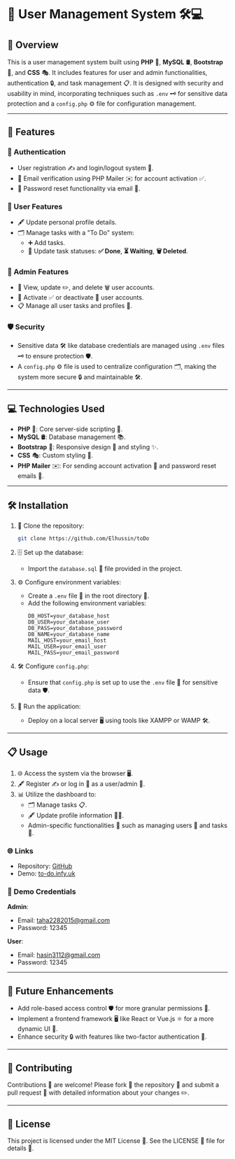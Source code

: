 # 👥 User Management System 🛠️💻

## 🌟 Overview

This is a user management system built using **PHP** 🐘, **MySQL** 🛢️, **Bootstrap** 🎨, and **CSS** 🎭. It includes features for user and admin functionalities, authentication 🔒, and task management 📋. It is designed with security and usability in mind, incorporating techniques such as `.env` 🗝️ for sensitive data protection and a `config.php` ⚙️ file for configuration management.

---

## 🔑 Features

### 🔐 Authentication

- User registration ✍️ and login/logout system 🚪.
- 📧 Email verification using PHP Mailer ✉️ for account activation ✅.
- 🔄 Password reset functionality via email 📩.

### 👤 User Features

- 🖋️ Update personal profile details.
- 🗂️ Manage tasks with a "To Do" system:
  - ➕ Add tasks.
  - 🔄 Update task statuses: **✅ Done**, **⏳ Waiting**, **🗑️ Deleted**.

### 👑 Admin Features

- 👀 View, update ✏️, and delete 🗑️ user accounts.
- 🚦 Activate ✅ or deactivate 🚫 user accounts.
- 📋 Manage all user tasks and profiles 📝.

### 🛡️ Security

- Sensitive data 🛠️ like database credentials are managed using `.env` files 🗝️ to ensure protection 🛡️.
- A `config.php` ⚙️ file is used to centralize configuration 🗂️, making the system more secure 🔒 and maintainable 🛠️.

---

## 💻 Technologies Used

- **PHP** 🐘: Core server-side scripting 📜.
- **MySQL** 🛢️: Database management 📚.
- **Bootstrap** 🎨: Responsive design 📱 and styling ✨.
- **CSS** 🎭: Custom styling 🎨.
- **PHP Mailer** ✉️: For sending account activation 🔔 and password reset emails 🔄.

---

## 🛠️ Installation

1. 🛒 Clone the repository:

   ```bash
   git clone https://github.com/Elhussin/toDo
   ```

2. 🗄️ Set up the database:

   - Import the `database.sql` 📁 file provided in the project.

3. ⚙️ Configure environment variables:

   - Create a `.env` file 📜 in the root directory 🏡.
   - Add the following environment variables:
     ```env
     DB_HOST=your_database_host
     DB_USER=your_database_user
     DB_PASS=your_database_password
     DB_NAME=your_database_name
     MAIL_HOST=your_email_host
     MAIL_USER=your_email_user
     MAIL_PASS=your_email_password
     ```

4. 🛠️ Configure `config.php`:

   - Ensure that `config.php` is set up to use the `.env` file 📜 for sensitive data 🛡️.

5. 🚀 Run the application:

   - Deploy on a local server 🖥️ using tools like XAMPP or WAMP 🛠️.

---

## 📋 Usage

1. 🌐 Access the system via the browser 🖥️.
2. 🖋️ Register ✍️ or log in 🚪 as a user/admin 👤.
3. 📊 Utilize the dashboard to:
   - 🗂️ Manage tasks 📋.
   - 🖋️ Update profile information 🧑‍💼.
   - Admin-specific functionalities 👑 such as managing users 👥 and tasks 📝.

### 🌐 Links

- Repository: [GitHub](https://github.com/Elhussin/toDo)
- Demo: [to-do.infy.uk](http://to-do.infy.uk/)

### 🔑 Demo Credentials

**Admin**:
- Email: taha2282015@gmail.com
- Password: 12345

**User**:
- Email: hasin3112@gmail.com
- Password: 12345

---

## 🔮 Future Enhancements

- Add role-based access control 🛡️ for more granular permissions 🔑.
- Implement a frontend framework 🖥️ like React or Vue.js ⚛️ for a more dynamic UI 🎨.
- Enhance security 🔒 with features like two-factor authentication 🔑.

---

## 🤝 Contributing

Contributions 🤗 are welcome! Please fork 🍴 the repository 📂 and submit a pull request 🔄 with detailed information about your changes ✏️.

---

## 📜 License

This project is licensed under the MIT License 📝. See the LICENSE 📜 file for details 📖.

